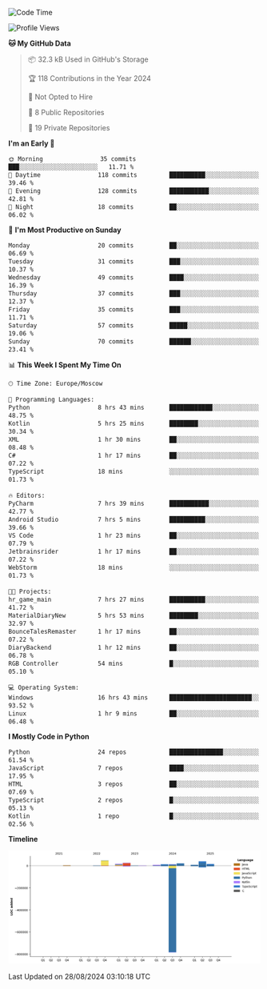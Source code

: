 <!--START_SECTION:waka-->
![Code Time](http://img.shields.io/badge/Code%20Time-485%20hrs%2035%20mins-blue)

![Profile Views](http://img.shields.io/badge/Profile%20Views-2-blue)

**🐱 My GitHub Data** 

> 📦 32.3 kB Used in GitHub's Storage 
 > 
> 🏆 118 Contributions in the Year 2024
 > 
> 🚫 Not Opted to Hire
 > 
> 📜 8 Public Repositories 
 > 
> 🔑 19 Private Repositories 
 > 
**I'm an Early 🐤** 

```text
🌞 Morning                35 commits          ███░░░░░░░░░░░░░░░░░░░░░░   11.71 % 
🌆 Daytime                118 commits         ██████████░░░░░░░░░░░░░░░   39.46 % 
🌃 Evening                128 commits         ███████████░░░░░░░░░░░░░░   42.81 % 
🌙 Night                  18 commits          ██░░░░░░░░░░░░░░░░░░░░░░░   06.02 % 
```
📅 **I'm Most Productive on Sunday** 

```text
Monday                   20 commits          ██░░░░░░░░░░░░░░░░░░░░░░░   06.69 % 
Tuesday                  31 commits          ███░░░░░░░░░░░░░░░░░░░░░░   10.37 % 
Wednesday                49 commits          ████░░░░░░░░░░░░░░░░░░░░░   16.39 % 
Thursday                 37 commits          ███░░░░░░░░░░░░░░░░░░░░░░   12.37 % 
Friday                   35 commits          ███░░░░░░░░░░░░░░░░░░░░░░   11.71 % 
Saturday                 57 commits          █████░░░░░░░░░░░░░░░░░░░░   19.06 % 
Sunday                   70 commits          ██████░░░░░░░░░░░░░░░░░░░   23.41 % 
```


📊 **This Week I Spent My Time On** 

```text
🕑︎ Time Zone: Europe/Moscow

💬 Programming Languages: 
Python                   8 hrs 43 mins       ████████████░░░░░░░░░░░░░   48.75 % 
Kotlin                   5 hrs 25 mins       ████████░░░░░░░░░░░░░░░░░   30.34 % 
XML                      1 hr 30 mins        ██░░░░░░░░░░░░░░░░░░░░░░░   08.48 % 
C#                       1 hr 17 mins        ██░░░░░░░░░░░░░░░░░░░░░░░   07.22 % 
TypeScript               18 mins             ░░░░░░░░░░░░░░░░░░░░░░░░░   01.73 % 

🔥 Editors: 
PyCharm                  7 hrs 39 mins       ███████████░░░░░░░░░░░░░░   42.77 % 
Android Studio           7 hrs 5 mins        ██████████░░░░░░░░░░░░░░░   39.66 % 
VS Code                  1 hr 23 mins        ██░░░░░░░░░░░░░░░░░░░░░░░   07.79 % 
Jetbrainsrider           1 hr 17 mins        ██░░░░░░░░░░░░░░░░░░░░░░░   07.22 % 
WebStorm                 18 mins             ░░░░░░░░░░░░░░░░░░░░░░░░░   01.73 % 

🐱‍💻 Projects: 
hr_game_main             7 hrs 27 mins       ██████████░░░░░░░░░░░░░░░   41.72 % 
MaterialDiaryNew         5 hrs 53 mins       ████████░░░░░░░░░░░░░░░░░   32.97 % 
BounceTalesRemaster      1 hr 17 mins        ██░░░░░░░░░░░░░░░░░░░░░░░   07.22 % 
DiaryBackend             1 hr 12 mins        ██░░░░░░░░░░░░░░░░░░░░░░░   06.78 % 
RGB Controller           54 mins             █░░░░░░░░░░░░░░░░░░░░░░░░   05.10 % 

💻 Operating System: 
Windows                  16 hrs 43 mins      ███████████████████████░░   93.52 % 
Linux                    1 hr 9 mins         ██░░░░░░░░░░░░░░░░░░░░░░░   06.48 % 
```

**I Mostly Code in Python** 

```text
Python                   24 repos            ███████████████░░░░░░░░░░   61.54 % 
JavaScript               7 repos             ████░░░░░░░░░░░░░░░░░░░░░   17.95 % 
HTML                     3 repos             ██░░░░░░░░░░░░░░░░░░░░░░░   07.69 % 
TypeScript               2 repos             █░░░░░░░░░░░░░░░░░░░░░░░░   05.13 % 
Kotlin                   1 repo              █░░░░░░░░░░░░░░░░░░░░░░░░   02.56 % 
```



**Timeline**

![Lines of Code chart](https://raw.githubusercontent.com/adlemx/adlemx/main/assets/bar_graph.png)


 Last Updated on 28/08/2024 03:10:18 UTC
<!--END_SECTION:waka-->
